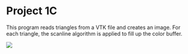 Project 1C
==========

This program reads triangles from a VTK file and creates an image. For each triangle, the scanline algorithm is applied to fill up the color buffer.

![](https://raw.github.com/jwei7er/graphics/master/project1C/allTriangles.png)
